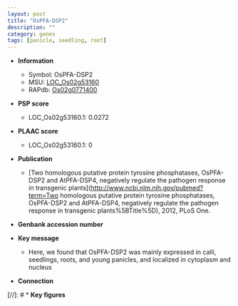 ```yaml
---
layout: post
title: "OsPFA-DSP2"
description: ""
category: genes
tags: [panicle, seedling, root]
---
```


* **Information**  
    + Symbol: OsPFA-DSP2  
    + MSU: [LOC_Os02g53160](http://rice.plantbiology.msu.edu/cgi-bin/ORF_infopage.cgi?orf=LOC_Os02g53160)  
    + RAPdb: [Os02g0771400](http://rapdb.dna.affrc.go.jp/viewer/gbrowse_details/irgsp1?name=Os02g0771400)  

* **PSP score**  
    + LOC_Os02g53160.1: 0.0272 

* **PLAAC score**  
    + LOC_Os02g53160.1: 0 

* **Publication**  
    + [Two homologous putative protein tyrosine phosphatases, OsPFA-DSP2 and AtPFA-DSP4, negatively regulate the pathogen response in transgenic plants](http://www.ncbi.nlm.nih.gov/pubmed?term=Two homologous putative protein tyrosine phosphatases, OsPFA-DSP2 and AtPFA-DSP4, negatively regulate the pathogen response in transgenic plants%5BTitle%5D), 2012, PLoS One.

* **Genbank accession number**  

* **Key message**  
    + Here, we found that OsPFA-DSP2 was mainly expressed in calli, seedlings, roots, and young panicles, and localized in cytoplasm and nucleus

* **Connection**  

[//]: # * **Key figures**  


